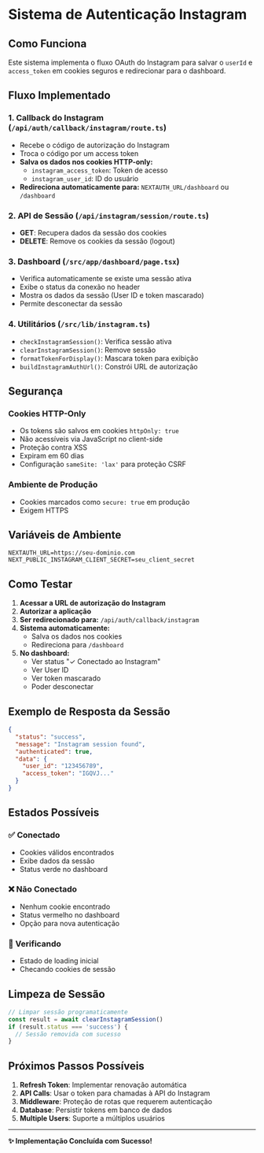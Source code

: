 # Sistema de Autenticação Instagram

## Como Funciona

Este sistema implementa o fluxo OAuth do Instagram para salvar o `userId` e `access_token` em cookies seguros e redirecionar para o dashboard.

## Fluxo Implementado

### 1. Callback do Instagram (`/api/auth/callback/instagram/route.ts`)
- Recebe o código de autorização do Instagram
- Troca o código por um access token
- **Salva os dados nos cookies HTTP-only:**
  - `instagram_access_token`: Token de acesso
  - `instagram_user_id`: ID do usuário
- **Redireciona automaticamente para:** `NEXTAUTH_URL/dashboard` ou `/dashboard`

### 2. API de Sessão (`/api/instagram/session/route.ts`)
- **GET**: Recupera dados da sessão dos cookies
- **DELETE**: Remove os cookies da sessão (logout)

### 3. Dashboard (`/src/app/dashboard/page.tsx`)
- Verifica automaticamente se existe uma sessão ativa
- Exibe o status da conexão no header
- Mostra os dados da sessão (User ID e token mascarado)
- Permite desconectar da sessão

### 4. Utilitários (`/src/lib/instagram.ts`)
- `checkInstagramSession()`: Verifica sessão ativa
- `clearInstagramSession()`: Remove sessão
- `formatTokenForDisplay()`: Mascara token para exibição
- `buildInstagramAuthUrl()`: Constrói URL de autorização

## Segurança

### Cookies HTTP-Only
- Os tokens são salvos em cookies `httpOnly: true`
- Não acessíveis via JavaScript no client-side
- Proteção contra XSS
- Expiram em 60 dias
- Configuração `sameSite: 'lax'` para proteção CSRF

### Ambiente de Produção
- Cookies marcados como `secure: true` em produção
- Exigem HTTPS

## Variáveis de Ambiente

```env
NEXTAUTH_URL=https://seu-dominio.com
NEXT_PUBLIC_INSTAGRAM_CLIENT_SECRET=seu_client_secret
```

## Como Testar

1. **Acessar a URL de autorização do Instagram**
2. **Autorizar a aplicação**
3. **Ser redirecionado para:** `/api/auth/callback/instagram`
4. **Sistema automaticamente:**
   - Salva os dados nos cookies
   - Redireciona para `/dashboard`
5. **No dashboard:**
   - Ver status "✓ Conectado ao Instagram"
   - Ver User ID
   - Ver token mascarado
   - Poder desconectar

## Exemplo de Resposta da Sessão

```json
{
  "status": "success",
  "message": "Instagram session found",
  "authenticated": true,
  "data": {
    "user_id": "123456789",
    "access_token": "IGQVJ..."
  }
}
```

## Estados Possíveis

### ✅ Conectado
- Cookies válidos encontrados
- Exibe dados da sessão
- Status verde no dashboard

### ❌ Não Conectado
- Nenhum cookie encontrado
- Status vermelho no dashboard
- Opção para nova autenticação

### 🔄 Verificando
- Estado de loading inicial
- Checando cookies de sessão

## Limpeza de Sessão

```typescript
// Limpar sessão programaticamente
const result = await clearInstagramSession()
if (result.status === 'success') {
  // Sessão removida com sucesso
}
```

## Próximos Passos Possíveis

1. **Refresh Token**: Implementar renovação automática
2. **API Calls**: Usar o token para chamadas à API do Instagram
3. **Middleware**: Proteção de rotas que requerem autenticação
4. **Database**: Persistir tokens em banco de dados
5. **Multiple Users**: Suporte a múltiplos usuários

---

**✨ Implementação Concluída com Sucesso!**